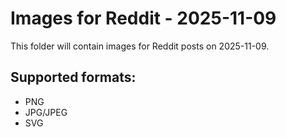 # Images for Reddit - 2025-11-09

This folder will contain images for Reddit posts on 2025-11-09.

## Supported formats:
- PNG
- JPG/JPEG
- SVG
